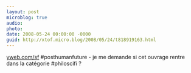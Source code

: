 ```yaml
---
layout: post
microblog: true
audio: 
photo: 
date: 2008-05-24 00:00:00 -0000
guid: http://xtof.micro.blog/2008/05/24/t818919163.html
---
```

[yweb.com/sf](http://yweb.com/sf)  #posthumanfuture - je me demande si cet ouvrage rentre dans la catégorie #philoscifi ?
